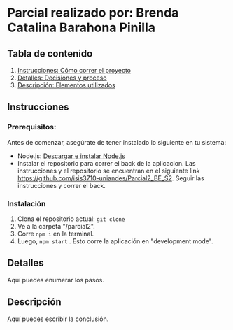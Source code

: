 # Parcial realizado por: Brenda Catalina Barahona Pinilla 

## Tabla de contenido

1. [Instrucciones: Cómo correr el proyecto](#intrucciones)
2. [Detalles: Decisiones y proceso](#Detalles)
3. [Descripción: Elementos utilizados](#Descripcion)

## Instrucciones
### Prerequisitos:
Antes de comenzar, asegúrate de tener instalado lo siguiente en tu sistema:
- Node.js: [Descargar e instalar Node.js](https://nodejs.org)
- Instalar el repositorio para correr el back de la aplicacion. Las instrucciones y el repositorio se encuentran en el siguiente link https://github.com/isis3710-uniandes/Parcial2_BE_S2. Seguir las instrucciones y correr el back. 

### Instalación 
1. Clona el repositorio actual: ```git clone ```
2. Ve a la carpeta "/parcial2".
3. Corre ```npm i``` en la terminal.
4. Luego, ```npm start``` . Esto corre la aplicación en "development mode".

## Detalles

Aquí puedes enumerar los pasos.

## Descripción

Aquí puedes escribir la conclusión.


